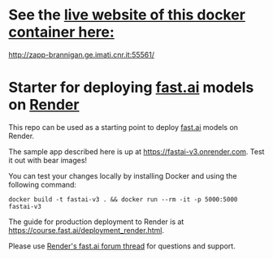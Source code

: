 # See the [live website of this docker container here:](http://zapp-brannigan.ge.imati.cnr.it:55561/)

http://zapp-brannigan.ge.imati.cnr.it:55561/

# Starter for deploying [fast.ai](https://www.fast.ai) models on [Render](https://render.com)

This repo can be used as a starting point to deploy [fast.ai](https://github.com/fastai/fastai) models on Render.

The sample app described here is up at https://fastai-v3.onrender.com. Test it out with bear images!

You can test your changes locally by installing Docker and using the following command:

```
docker build -t fastai-v3 . && docker run --rm -it -p 5000:5000 fastai-v3
```

The guide for production deployment to Render is at https://course.fast.ai/deployment_render.html.

Please use [Render's fast.ai forum thread](https://forums.fast.ai/t/deployment-platform-render/33953) for questions and support.

